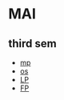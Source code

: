 # MAI
## third sem
- [mp](https://github.com/oduvanchikm/MAI/tree/main/mp)
- [os](https://github.com/oduvanchikm/MAI/tree/main/os)
- [LP](https://github.com/oduvanchikm/MAI/tree/main/LP)
- [FP](https://github.com/oduvanchikm/MAI/tree/main/FP)
